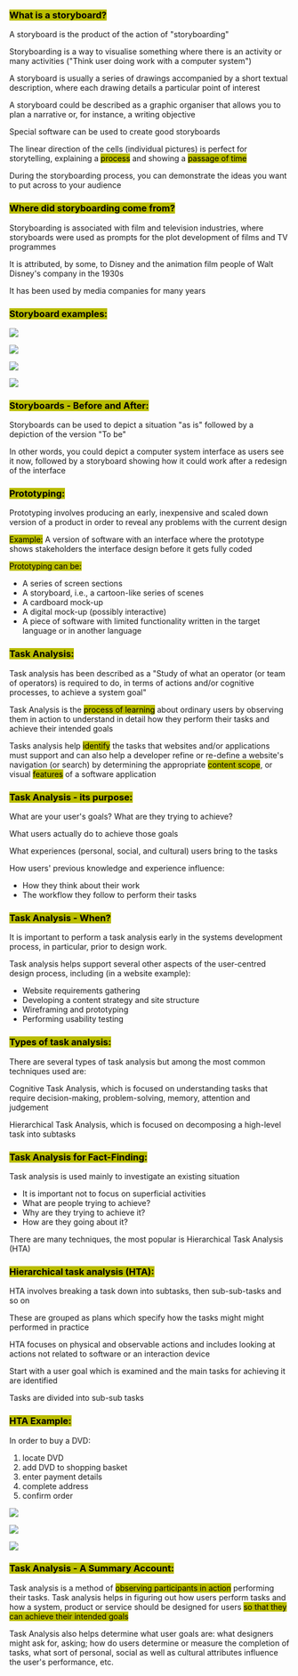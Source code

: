 ### <mark style="background:#BABD00;">What is a storyboard?</mark>

A storyboard is the product of the action of "storyboarding"

Storyboarding is a way to visualise something where there is an activity or many activities ("Think user doing work with a computer system")

A storyboard is usually a series of drawings accompanied by a short textual description, where each drawing details a particular point of interest

A storyboard could be described as a graphic organiser that allows you to plan a narrative or, for instance, a writing objective

Special software can be used to create good storyboards

The linear direction of the cells (individual pictures) is perfect for storytelling, explaining a <mark style="background:#BABD00;">process</mark> and showing a <mark style="background:#BABD00;">passage of time</mark>

During the storyboarding process, you can demonstrate the ideas you want to put across to your audience

### <mark style="background:#BABD00;">Where did storyboarding come from?</mark>

Storyboarding is associated with film and television industries, where storyboards were used as prompts for the plot development of films and TV programmes

It is attributed, by some, to Disney and the animation film people of Walt Disney's company in the 1930s

It has been used by media companies for many years

### <mark style="background:#BABD00;">Storyboard examples:</mark>

![](https://i.imgur.com/JxUbBOe.png)

![](https://i.imgur.com/92m1UeO.png)

![](https://i.imgur.com/VVYVToh.png)

![](https://i.imgur.com/jXGHxqC.png)

### <mark style="background:#BABD00;">Storyboards - Before and After:</mark>

Storyboards can be used to depict a situation "as is" followed by a depiction of the version "To be"

In other words, you could depict a computer system interface as users see it now, followed by a storyboard showing how it could work after a redesign of the interface

### <mark style="background:#BABD00;">Prototyping:</mark>

Prototyping involves producing an early, inexpensive and scaled down version of a product in order to reveal any problems with the current design

<mark style="background:#BABD00;">Example:</mark> A version of software with an interface where the prototype shows stakeholders the interface design before it gets fully coded

<mark style="background:#BABD00;">Prototyping can be:</mark>
- A series of screen sections
- A storyboard, i.e., a cartoon-like series of scenes
- A cardboard mock-up
- A digital mock-up (possibly interactive)
- A piece of software with limited functionality written in the target language or in another language

### <mark style="background:#BABD00;">Task Analysis:</mark>

Task analysis has been described as a "Study of what an operator (or team of operators) is required to do, in terms of actions and/or cognitive processes, to achieve a system goal"

Task Analysis is the <mark style="background:#BABD00;">process of learning</mark> about ordinary users by observing them in action to understand in detail how they perform their tasks and achieve their intended goals

Tasks analysis help <mark style="background:#BABD00;">identify</mark> the tasks that websites and/or applications must support and can also help a developer refine or re-define a website's navigation (or search) by determining the appropriate <mark style="background:#BABD00;">content scope</mark>, or visual <mark style="background:#BABD00;">features</mark> of a software application

### <mark style="background:#BABD00;">Task Analysis - its purpose:</mark>

What are your user's goals? What are they trying to achieve?

What users actually do to achieve those goals

What experiences (personal, social, and cultural) users bring to the tasks

How users' previous knowledge and experience influence:
- How they think about their work
- The workflow they follow to perform their tasks

### <mark style="background:#BABD00;">Task Analysis - When?</mark>

It is important to perform a task analysis early in the systems development process, in particular, prior to design work.

Task analysis helps support several other aspects of the user-centred design process, including (in a website example):
- Website requirements gathering
- Developing a content strategy and site structure
- Wireframing and prototyping
- Performing usability testing

### <mark style="background:#BABD00;">Types of task analysis:</mark>

There are several types of task analysis but among the most common techniques used are:

Cognitive Task Analysis, which is focused on understanding tasks that require decision-making, problem-solving, memory, attention and judgement

Hierarchical Task Analysis, which is focused on decomposing a high-level task into subtasks

### <mark style="background:#BABD00;">Task Analysis for Fact-Finding:</mark>

Task analysis is used mainly to investigate an existing situation
- It is important not to focus on superficial activities
- What are people trying to achieve?
- Why are they trying to achieve it?
- How are they going about it?

There are many techniques, the most popular is Hierarchical Task Analysis (HTA)

### <mark style="background:#BABD00;">Hierarchical task analysis (HTA):</mark>

HTA involves breaking a task down into subtasks, then sub-sub-tasks and so on

These are grouped as plans which specify how the tasks might might performed in practice

HTA focuses on physical and observable actions and includes looking at actions not related to software or an interaction device

Start with a user goal which is examined and the main tasks for achieving it are identified

Tasks are divided into sub-sub tasks

### <mark style="background:#BABD00;">HTA Example:</mark>

In order to buy a DVD:
1.  locate DVD
2. add DVD to shopping basket
3. enter payment details
4. complete address
5. confirm order

![](https://i.imgur.com/TWOotje.png)

![](https://i.imgur.com/Q3cx1nc.png)

![](https://i.imgur.com/YxmrSLc.png)


### <mark style="background:#BABD00;">Task Analysis - A Summary Account:</mark>

Task analysis is a method of <mark style="background:#BABD00;">observing participants in action</mark> performing their tasks. Task analysis helps in figuring out how users perform tasks and how a system, product or service should be designed for users <mark style="background:#BABD00;">so that they can achieve their intended goals</mark>

Task Analysis also helps determine what user goals are: what designers might ask for, asking; how do users determine or measure the completion of tasks, what sort of personal, social as well as cultural attributes influence the user's performance, etc.